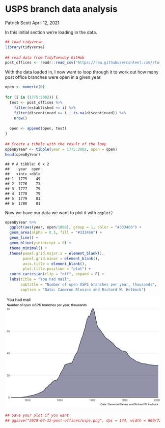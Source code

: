 USPS branch data analysis
================
Patrick Scott
April 12, 2021

In this initial section we’re loading in the data.

``` r
## load tidyverse
library(tidyverse)

## read data from TidyTuesday GitHub
post_offices <- readr::read_csv('https://raw.githubusercontent.com/rfordatascience/tidytuesday/master/data/2021/2021-04-13/post_offices.csv')
```

With the data loaded in, I now want to loop through it to work out how
many post office branches were open in a given year.

``` r
open <- numeric(0)

for (i in (1775:2002)) {
  test <- post_offices %>%
    filter(established <= i) %>%
    filter(discontinued >= i | is.na(discontinued)) %>%
    nrow()

  open <- append(open, test)
}

## Create a tibble with the result of the loop
openByYear <- tibble(year = 1775:2002, open = open)
head(openByYear)
```

    ## # A tibble: 6 x 2
    ##    year  open
    ##   <int> <dbl>
    ## 1  1775    49
    ## 2  1776    73
    ## 3  1777    79
    ## 4  1778    79
    ## 5  1779    81
    ## 6  1780    81

Now we have our data we want to plot it with `ggplot2`

``` r
openByYear %>%
  ggplot(aes(year, open/1000), group = 1, color = "#333466") +
  geom_area(alpha = 0.5, fill = "#333466") +
  geom_line() +
  geom_hline(yintercept = 0) +
  theme_minimal() +
  theme(panel.grid.major.x = element_blank(),
        panel.grid.minor = element_blank(),
        axis.title = element_blank(),
        plot.title.position = "plot") +
  coord_cartesian(clip = "off", expand = F) +
  labs(title = "You had mail",
       subtitle = "Number of open USPS branches per year, thousands",
       caption = "Data: Cameron Blevins and Richard W. Helbock")
```

![](postal-office-locations_files/figure-gfm/AreaChart-1.png)<!-- -->

``` r
## Save your plot if you want
## ggsave("2020-04-12-post-offices/usps.png", dpi = 144, width = 600/72, height = 338/72)
```

